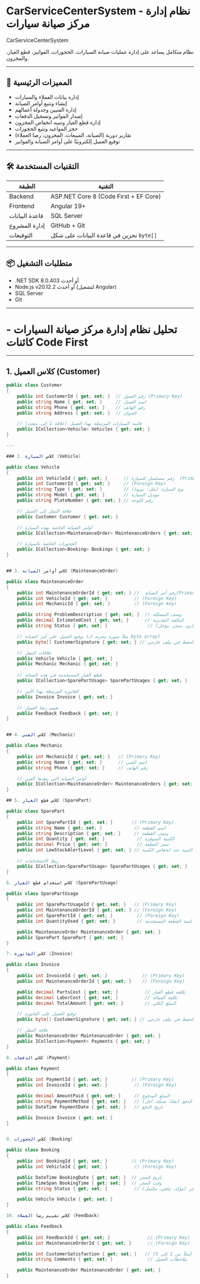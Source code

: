 # CarServiceCenterSystem - نظام إدارة مركز صيانة سيارات
CarServiceCenterSystem

  نظام متكامل يساعد على إدارة عمليات صيانة السيارات، الحجوزات، الفواتير، قطع الغيار، والمخزون.

---

## 🧩 المميزات الرئيسية

- إدارة بيانات العملاء والسيارات
- إنشاء وتتبع أوامر الصيانة
- إدارة الفنيين وجدولة أعمالهم
- إصدار الفواتير وتسجيل الدفعات
- إدارة قطع الغيار وتنبيه انخفاض المخزون
- حجز المواعيد وتتبع الحجوزات
- تقارير دورية (الصيانة، المبيعات، المخزون، رضا العملاء)
- توقيع العميل إلكترونيًا على أوامر الصيانة والفواتير

---

## 🛠️ التقنيات المستخدمة

| الطبقة | التقنية |
|--------|----------|
| Backend | ASP.NET Core 8 (Code First + EF Core) |
| Frontend | Angular 19+ |
| قاعدة البيانات | SQL Server |
| إدارة المشروع | GitHub + Git |
| التوقيعات | تخزين في قاعدة البيانات على شكل `byte[]` |

---
📦 متطلبات التشغيل
---
- .NET SDK 8.0.403 أو أحدث
- Node.js v20.12.2 أو أحدث (لتشغيل Angular)
- SQL Server
- Git

---
# تحليل نظام إدارة مركز صيانة السيارات - كائنات Code First

---

## 1. كلاس العميل (Customer)

```csharp
public class Customer
{
    public int CustomerId { get; set; }  // رقم العميل (Primary Key)
    public string Name { get; set; }     // اسم العميل
    public string Phone { get; set; }    // رقم الهاتف
    public string Address { get; set; }  // العنوان

    // قائمة السيارات المرتبطة بهذا العميل (علاقة 1 إلى متعدد)
    public ICollection<Vehicle> Vehicles { get; set; }
}

---

### 2. كلاس السيارة (Vehicle)

public class Vehicle
{
    public int VehicleId { get; set; }      // رقم متسلسل للسيارة  (Primary Key)
    public int CustomerId { get; set; }     // (Foreign Key) 
    public string Type { get; set; }        // نوع السيارة (مثل: تويوتا)
    public string Model { get; set; }       // موديل السيارة
    public string PlateNumber { get; set; } // رقم اللوحة

    // علاقة التنقل إلى العميل
    public Customer Customer { get; set; }

    // أوامر الصيانة الخاصة بهذه السيارة
    public ICollection<MaintenanceOrder> MaintenanceOrders { get; set; }

    // الحجوزات الخاصة بالسيارة
    public ICollection<Booking> Bookings { get; set; }
}


## 3. كلاس أوامر الصيانة (MaintenanceOrder)

public class MaintenanceOrder
{
    public int MaintenanceOrderId { get; set; } //  رقم أمر الصيانة(Primary Key)
    public int VehicleId { get; set; }          // (Foreign Key)
    public int MechanicId { get; set; }         // (Foreign Key)

    public string ProblemDescription { get; set; }  // وصف المشكلة
    public decimal EstimatedCost { get; set; }      // التكلفة التقديرية
    public string Status { get; set; }               // حالة الطلب (جاري، منجز، مؤجل)

    // توقيع العميل على أمر الصيانة (مثلاً صورة مخزنة كـ byte array)
    public byte[] CustomerSignature { get; set; } // تم الغاءها سيتم الحفظ في ملف خارجي

    // علاقات التنقل
    public Vehicle Vehicle { get; set; }
    public Mechanic Mechanic { get; set; }
    
    // قطع الغيار المستخدمة في هذه الصيانة
    public ICollection<SparePartUsage> SparePartUsages { get; set; }

    // الفاتورة المرتبطة بهذا الأمر
    public Invoice Invoice { get; set; }

    // تقييم رضا العميل
    public Feedback Feedback { get; set; }
}


## 4. كلاس الفني (Mechanic)

public class Mechanic
{
    public int MechanicId { get; set; }   // (Primary Key)
    public string Name { get; set; }      // اسم الفني
    public string Phone { get; set; }     // رقم الهاتف

    // أوامر الصيانة التي ينفذها الفني
    public ICollection<MaintenanceOrder> MaintenanceOrders { get; set; }
}

## 5. كلاس قطع الغيار (SparePart)

public class SparePart
{
    public int SparePartId { get; set; }       // (Primary Key)
    public string Name { get; set; }            // اسم القطعة
    public string Description { get; set; }     // وصف القطعة
    public int Quantity { get; set; }            // الكمية المتوفرة
    public decimal Price { get; set; }           // سعر القطعة
    public int LowStockAlertLevel { get; set; } // مستوى التنبيه عند انخفاض الكمية

    // ربط الاستخدامات
    public ICollection<SparePartUsage> SparePartUsages { get; set; }
}

6. كلاس استخدام قطع الغيار (SparePartUsage)

public class SparePartUsage
{
    public int SparePartUsageId { get; set; }   // (Primary Key)
    public int MaintenanceOrderId { get; set; } // (Foreign Key)
    public int SparePartId { get; set; }         // (Foreign Key)
    public int QuantityUsed { get; set; }        // كمية القطعة المستخدمة

    public MaintenanceOrder MaintenanceOrder { get; set; }
    public SparePart SparePart { get; set; }
}

7. كلاس الفاتورة (Invoice)

public class Invoice
{
    public int InvoiceId { get; set; }             // (Primary Key)
    public int MaintenanceOrderId { get; set; }    // (Foreign Key)

    public decimal PartsCost { get; set; }          // تكلفة قطع الغيار
    public decimal LaborCost { get; set; }          // تكلفة العمالة
    public decimal TotalAmount { get; set; }        // المبلغ الكلي

    // توقيع العميل على الفاتورة
    public byte[] CustomerSignature { get; set; } // تم الغاءها سيتم الحفظ في ملف خارجي

    // علاقة التنقل
    public MaintenanceOrder MaintenanceOrder { get; set; }
    public ICollection<Payment> Payments { get; set; }
}

8. كلاس الدفعات (Payment)

public class Payment
{
    public int PaymentId { get; set; }         // (Primary Key)
    public int InvoiceId { get; set; }          // (Foreign Key)

    public decimal AmountPaid { get; set; }     // المبلغ المدفوع
    public string PaymentMethod { get; set; }   // طريقة الدفع (نقدًا، شبكة، أجل)
    public DateTime PaymentDate { get; set; }   // تاريخ الدفع

    public Invoice Invoice { get; set; }
}


9. كلاس الحجوزات (Booking)

public class Booking
{
    public int BookingId { get; set; }         // (Primary Key)
    public int VehicleId { get; set; }          // (Foreign Key)

    public DateTime BookingDate { get; set; }  // تاريخ الحجز
    public TimeSpan BookingTime { get; set; }  // وقت الحجز
    public string Status { get; set; }          // حالة الحجز (مؤكد، ملغي، مكتمل)

    public Vehicle Vehicle { get; set; }
}

10. كلاس تقييم رضا العملاء (Feedback)

public class Feedback
{
    public int FeedbackId { get; set; }              // (Primary Key)
    public int MaintenanceOrderId { get; set; }      // (Foreign Key)

    public int CustomerSatisfaction { get; set; }   // درجة الرضا (مثلاً من 1 إلى 5)
    public string Comments { get; set; }             // ملاحظات العميل

    public MaintenanceOrder MaintenanceOrder { get; set; }
}

